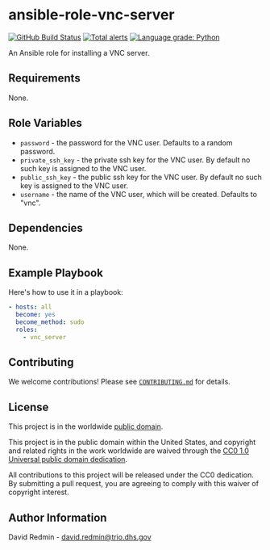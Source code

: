 # ansible-role-vnc-server #

[![GitHub Build Status](https://github.com/cisagov/ansible-role-vnc-server/workflows/build/badge.svg)](https://github.com/cisagov/ansible-role-vnc-server/actions)
[![Total alerts](https://img.shields.io/lgtm/alerts/g/cisagov/ansible-role-vnc-server.svg?logo=lgtm&logoWidth=18)](https://lgtm.com/projects/g/cisagov/ansible-role-vnc-server/alerts/)
[![Language grade: Python](https://img.shields.io/lgtm/grade/python/g/cisagov/ansible-role-vnc-server.svg?logo=lgtm&logoWidth=18)](https://lgtm.com/projects/g/cisagov/ansible-role-vnc-server/context:python)

An Ansible role for installing a VNC server.

## Requirements ##

None.

## Role Variables ##

* `password` - the password for the VNC user.  Defaults to a random
  password.
* `private_ssh_key` - the private ssh key for the VNC user.  By
  default no such key is assigned to the VNC user.
* `public_ssh_key` - the public ssh key for the VNC user.  By default
  no such key is assigned to the VNC user.
* `username` - the name of the VNC user, which will be created.
  Defaults to "vnc".

## Dependencies ##

None.

## Example Playbook ##

Here's how to use it in a playbook:

```yaml
- hosts: all
  become: yes
  become_method: sudo
  roles:
    - vnc_server
```

## Contributing ##

We welcome contributions!  Please see [`CONTRIBUTING.md`](CONTRIBUTING.md) for
details.

## License ##

This project is in the worldwide [public domain](LICENSE).

This project is in the public domain within the United States, and
copyright and related rights in the work worldwide are waived through
the [CC0 1.0 Universal public domain
dedication](https://creativecommons.org/publicdomain/zero/1.0/).

All contributions to this project will be released under the CC0
dedication. By submitting a pull request, you are agreeing to comply
with this waiver of copyright interest.

## Author Information ##

David Redmin - <david.redmin@trio.dhs.gov>
